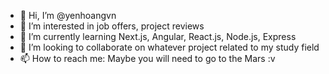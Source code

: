 - 👋 Hi, I’m @yenhoangvn
- 👀 I’m interested in job offers, project reviews
- 🌱 I’m currently learning Next.js, Angular, React.js, Node.js, Express
- 💞️ I’m looking to collaborate on whatever project related to my study field
- 📫 How to reach me: Maybe you will need to go to the Mars :v

<!---
yenhoangvn/yenhoangvn is a ✨ special ✨ repository because its `README.md` (this file) appears on your GitHub profile.
You can click the Preview link to take a look at your changes.
--->
